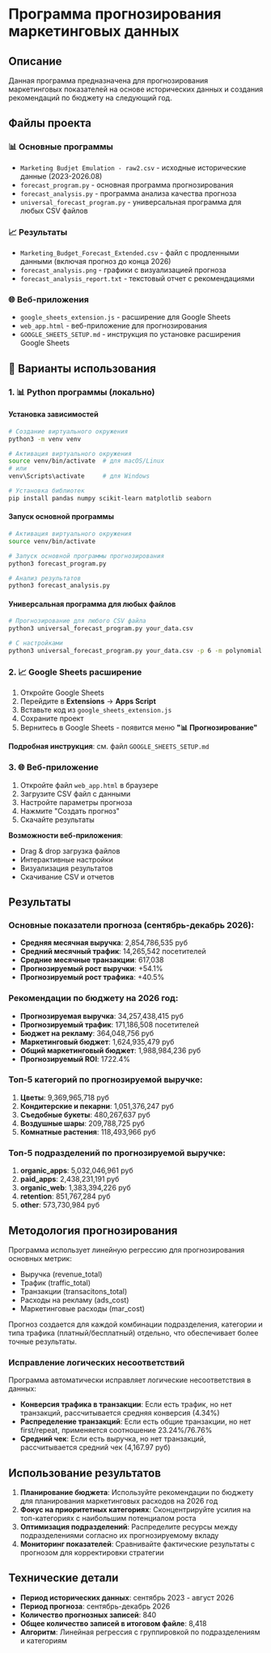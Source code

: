 # Программа прогнозирования маркетинговых данных

## Описание

Данная программа предназначена для прогнозирования маркетинговых показателей на основе исторических данных и создания рекомендаций по бюджету на следующий год.

## Файлы проекта

### 📊 Основные программы
- `Marketing Budjet Emulation - raw2.csv` - исходные исторические данные (2023-2026.08)
- `forecast_program.py` - основная программа прогнозирования
- `forecast_analysis.py` - программа анализа качества прогноза
- `universal_forecast_program.py` - универсальная программа для любых CSV файлов

### 📈 Результаты
- `Marketing_Budget_Forecast_Extended.csv` - файл с продленными данными (включая прогноз до конца 2026)
- `forecast_analysis.png` - графики с визуализацией прогноза
- `forecast_analysis_report.txt` - текстовый отчет с рекомендациями

### 🌐 Веб-приложения
- `google_sheets_extension.js` - расширение для Google Sheets
- `web_app.html` - веб-приложение для прогнозирования
- `GOOGLE_SHEETS_SETUP.md` - инструкция по установке расширения Google Sheets

## 🚀 Варианты использования

### 1. 📊 Python программы (локально)

#### Установка зависимостей
```bash
# Создание виртуального окружения
python3 -m venv venv

# Активация виртуального окружения
source venv/bin/activate  # для macOS/Linux
# или
venv\Scripts\activate     # для Windows

# Установка библиотек
pip install pandas numpy scikit-learn matplotlib seaborn
```

#### Запуск основной программы
```bash
# Активация виртуального окружения
source venv/bin/activate

# Запуск основной программы прогнозирования
python3 forecast_program.py

# Анализ результатов
python3 forecast_analysis.py
```

#### Универсальная программа для любых файлов
```bash
# Прогнозирование для любого CSV файла
python3 universal_forecast_program.py your_data.csv

# С настройками
python3 universal_forecast_program.py your_data.csv -p 6 -m polynomial -o forecast_output.csv
```

### 2. 📈 Google Sheets расширение

1. Откройте Google Sheets
2. Перейдите в **Extensions** → **Apps Script**
3. Вставьте код из `google_sheets_extension.js`
4. Сохраните проект
5. Вернитесь в Google Sheets - появится меню **"📊 Прогнозирование"**

**Подробная инструкция**: см. файл `GOOGLE_SHEETS_SETUP.md`

### 3. 🌐 Веб-приложение

1. Откройте файл `web_app.html` в браузере
2. Загрузите CSV файл с данными
3. Настройте параметры прогноза
4. Нажмите "Создать прогноз"
5. Скачайте результаты

**Возможности веб-приложения**:
- Drag & drop загрузка файлов
- Интерактивные настройки
- Визуализация результатов
- Скачивание CSV и отчетов

## Результаты

### Основные показатели прогноза (сентябрь-декабрь 2026):

- **Средняя месячная выручка**: 2,854,786,535 руб
- **Средний месячный трафик**: 14,265,542 посетителей
- **Средние месячные транзакции**: 617,038
- **Прогнозируемый рост выручки**: +54.1%
- **Прогнозируемый рост трафика**: +40.5%

### Рекомендации по бюджету на 2026 год:

- **Прогнозируемая выручка**: 34,257,438,415 руб
- **Прогнозируемый трафик**: 171,186,508 посетителей
- **Бюджет на рекламу**: 364,048,756 руб
- **Маркетинговый бюджет**: 1,624,935,479 руб
- **Общий маркетинговый бюджет**: 1,988,984,236 руб
- **Прогнозируемый ROI**: 1722.4%

### Топ-5 категорий по прогнозируемой выручке:

1. **Цветы**: 9,369,965,718 руб
2. **Кондитерские и пекарни**: 1,051,376,247 руб
3. **Съедобные букеты**: 480,267,637 руб
4. **Воздушные шары**: 209,788,725 руб
5. **Комнатные растения**: 118,493,966 руб

### Топ-5 подразделений по прогнозируемой выручке:

1. **organic_apps**: 5,032,046,961 руб
2. **paid_apps**: 2,438,231,191 руб
3. **organic_web**: 1,383,394,226 руб
4. **retention**: 851,767,284 руб
5. **other**: 573,730,984 руб

## Методология прогнозирования

Программа использует линейную регрессию для прогнозирования основных метрик:
- Выручка (revenue_total)
- Трафик (traffic_total)
- Транзакции (transacitons_total)
- Расходы на рекламу (ads_cost)
- Маркетинговые расходы (mar_cost)

Прогноз создается для каждой комбинации подразделения, категории и типа трафика (платный/бесплатный) отдельно, что обеспечивает более точные результаты.

### Исправление логических несоответствий

Программа автоматически исправляет логические несоответствия в данных:
- **Конверсия трафика в транзакции**: Если есть трафик, но нет транзакций, рассчитывается средняя конверсия (4.34%)
- **Распределение транзакций**: Если есть общие транзакции, но нет first/repeat, применяется соотношение 23.24%/76.76%
- **Средний чек**: Если есть выручка, но нет транзакций, рассчитывается средний чек (4,167.97 руб)

## Использование результатов

1. **Планирование бюджета**: Используйте рекомендации по бюджету для планирования маркетинговых расходов на 2026 год
2. **Фокус на приоритетных категориях**: Сконцентрируйте усилия на топ-категориях с наибольшим потенциалом роста
3. **Оптимизация подразделений**: Распределите ресурсы между подразделениями согласно их прогнозируемому вкладу
4. **Мониторинг показателей**: Сравнивайте фактические результаты с прогнозом для корректировки стратегии

## Технические детали

- **Период исторических данных**: сентябрь 2023 - август 2026
- **Период прогноза**: сентябрь-декабрь 2026
- **Количество прогнозных записей**: 840
- **Общее количество записей в итоговом файле**: 8,418
- **Алгоритм**: Линейная регрессия с группировкой по подразделениям и категориям
